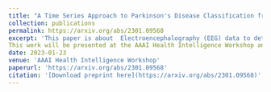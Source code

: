 ```yaml
---
title: "A Time Series Approach to Parkinson's Disease Classification from EEG"
collection: publications
permalink: https://arxiv.org/abs/2301.09568
excerpt: 'This paper is about  Electroencephalography (EEG) data to detect early stage Parkinson’s Disease. We present a novel representation for the EEG data as a 7-variate series of band power coefficients which enables the use of previously inaccessible time series classification methods. We also provide a framework for determining brain region importance in disease classification. Our method achieves high performance (95% accuracy) and finds the Prefrontal region of the brain most discriminative in Parkinson's classification. Please read the [preprint paper](https://arxiv.org/abs/2301.09568) for more information on this work!
This work will be presented at the AAAI Health Intelligence Workshop and published in the Springer Book Series 'Studies in Computational Intelligence'.I'm currently working on a number of extensions to this paper that include the use of additional signal statistics (entropy, coheerence between brain regions), improving the explainability of our classifier and extending the analysis to include patients with REM Sleep Behaviour Disorder (RBD). Patients with RBD often go on to develop Parkinson's Disease but this progression is poorly understood.'
date: 2023-01-23
venue: 'AAAI Health Intelligence Workshop'
paperurl: 'https://arxiv.org/abs/2301.09568'
citation: '[Download preprint here](https://arxiv.org/abs/2301.09568)'
---
```



